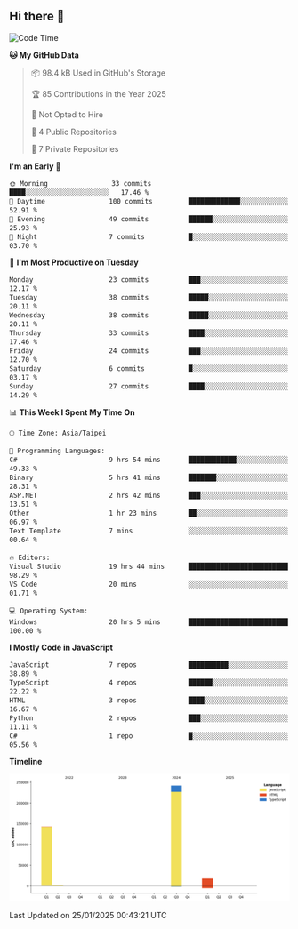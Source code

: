 ## Hi there 👋

<!--
**Latisha19/Latisha19** is a ✨ _special_ ✨ repository because its `README.md` (this file) appears on your GitHub profile.

Here are some ideas to get you started:

- 🔭 I’m currently working on ...
- 🌱 I’m currently learning ...
- 👯 I’m looking to collaborate on ...
- 🤔 I’m looking for help with ...
- 💬 Ask me about ...
- 📫 How to reach me: ...
- 😄 Pronouns: ...
- ⚡ Fun fact: ...
-->

<!--START_SECTION:waka-->
![Code Time](http://img.shields.io/badge/Code%20Time-1%2C332%20hrs%2029%20mins-blue)

**🐱 My GitHub Data** 

> 📦 98.4 kB Used in GitHub's Storage 
 > 
> 🏆 85 Contributions in the Year 2025
 > 
> 🚫 Not Opted to Hire
 > 
> 📜 4 Public Repositories 
 > 
> 🔑 7 Private Repositories 
 > 
**I'm an Early 🐤** 

```text
🌞 Morning                33 commits          ████░░░░░░░░░░░░░░░░░░░░░   17.46 % 
🌆 Daytime                100 commits         █████████████░░░░░░░░░░░░   52.91 % 
🌃 Evening                49 commits          ██████░░░░░░░░░░░░░░░░░░░   25.93 % 
🌙 Night                  7 commits           █░░░░░░░░░░░░░░░░░░░░░░░░   03.70 % 
```
📅 **I'm Most Productive on Tuesday** 

```text
Monday                   23 commits          ███░░░░░░░░░░░░░░░░░░░░░░   12.17 % 
Tuesday                  38 commits          █████░░░░░░░░░░░░░░░░░░░░   20.11 % 
Wednesday                38 commits          █████░░░░░░░░░░░░░░░░░░░░   20.11 % 
Thursday                 33 commits          ████░░░░░░░░░░░░░░░░░░░░░   17.46 % 
Friday                   24 commits          ███░░░░░░░░░░░░░░░░░░░░░░   12.70 % 
Saturday                 6 commits           █░░░░░░░░░░░░░░░░░░░░░░░░   03.17 % 
Sunday                   27 commits          ████░░░░░░░░░░░░░░░░░░░░░   14.29 % 
```


📊 **This Week I Spent My Time On** 

```text
🕑︎ Time Zone: Asia/Taipei

💬 Programming Languages: 
C#                       9 hrs 54 mins       ████████████░░░░░░░░░░░░░   49.33 % 
Binary                   5 hrs 41 mins       ███████░░░░░░░░░░░░░░░░░░   28.31 % 
ASP.NET                  2 hrs 42 mins       ███░░░░░░░░░░░░░░░░░░░░░░   13.51 % 
Other                    1 hr 23 mins        ██░░░░░░░░░░░░░░░░░░░░░░░   06.97 % 
Text Template            7 mins              ░░░░░░░░░░░░░░░░░░░░░░░░░   00.64 % 

🔥 Editors: 
Visual Studio            19 hrs 44 mins      █████████████████████████   98.29 % 
VS Code                  20 mins             ░░░░░░░░░░░░░░░░░░░░░░░░░   01.71 % 

💻 Operating System: 
Windows                  20 hrs 5 mins       █████████████████████████   100.00 % 
```

**I Mostly Code in JavaScript** 

```text
JavaScript               7 repos             ██████████░░░░░░░░░░░░░░░   38.89 % 
TypeScript               4 repos             ██████░░░░░░░░░░░░░░░░░░░   22.22 % 
HTML                     3 repos             ████░░░░░░░░░░░░░░░░░░░░░   16.67 % 
Python                   2 repos             ███░░░░░░░░░░░░░░░░░░░░░░   11.11 % 
C#                       1 repo              █░░░░░░░░░░░░░░░░░░░░░░░░   05.56 % 
```



**Timeline**

![Lines of Code chart](https://raw.githubusercontent.com/Latisha19/Latisha19/main/assets/bar_graph.png)


 Last Updated on 25/01/2025 00:43:21 UTC
<!--END_SECTION:waka-->
